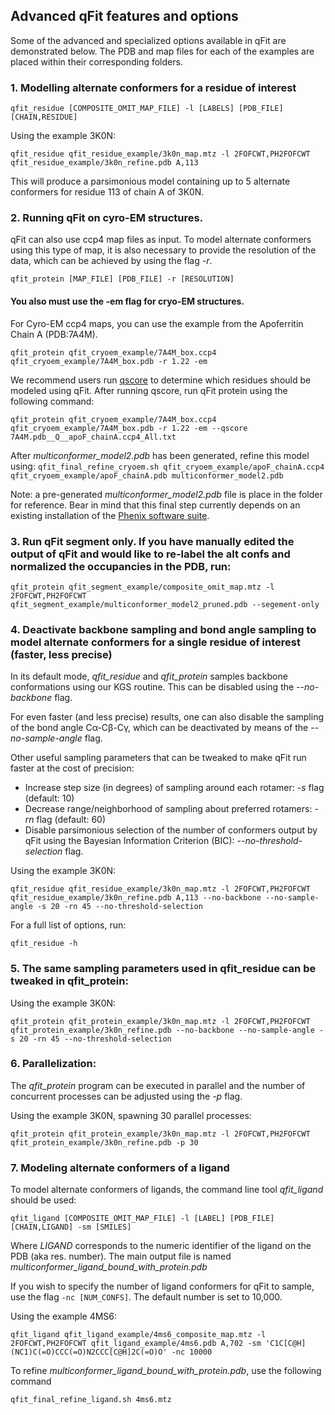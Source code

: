 ## Advanced qFit features and options

Some of the advanced and specialized options available in qFit are demonstrated below. The PDB and map files for each of the examples are placed within their corresponding folders. 

### 1. Modelling alternate conformers for a residue of interest

`qfit_residue [COMPOSITE_OMIT_MAP_FILE] -l [LABELS] [PDB_FILE] [CHAIN,RESIDUE]`

Using the example 3K0N:

`qfit_residue qfit_residue_example/3k0n_map.mtz -l 2FOFCWT,PH2FOFCWT qfit_residue_example/3k0n_refine.pdb A,113`

This will produce a parsimonious model containing up to 5 alternate conformers
for residue 113 of chain A of 3K0N.


### 2. Running qFit on cyro-EM structures. 

qFit can also use ccp4 map files as input. To model alternate conformers using
this type of map, it is also necessary to provide the resolution of the data,
which can be achieved by using the flag *-r*.

`qfit_protein [MAP_FILE] [PDB_FILE] -r [RESOLUTION]`

#### You also must use the -em flag for cryo-EM structures. 

For Cyro-EM ccp4 maps, you can use the example from the Apoferritin Chain A (PDB:7A4M). 

`qfit_protein qfit_cryoem_example/7A4M_box.ccp4 qfit_cryoem_example/7A4M_box.pdb -r 1.22 -em`

We recommend users run [qscore](https://github.com/gregdp/mapq) to determine which residues should be modeled using qFit. After running qscore, run qFit protein using the following command:

`qfit_protein qfit_cryoem_example/7A4M_box.ccp4 qfit_cryoem_example/7A4M_box.pdb -r 1.22 -em --qscore 7A4M.pdb__Q__apoF_chainA.ccp4_All.txt`

After *multiconformer_model2.pdb* has been generated, refine this model using:
`qfit_final_refine_cryoem.sh qfit_cryoem_example/apoF_chainA.ccp4 qfit_cryoem_example/apoF_chainA.pdb multiconformer_model2.pdb`

Note: a pre-generated *multiconformer_model2.pdb* file is place in the folder for reference.
Bear in mind that this final step currently depends on an existing installation
of the [Phenix software suite](https://phenix-online.org/). 

### 3. Run qFit segment only. If you have manually edited the output of qFit and would like to re-label the alt confs and normalized the occupancies in the PDB, run:
`qfit_protein qfit_segment_example/composite_omit_map.mtz -l 2FOFCWT,PH2FOFCWT qfit_segment_example/multiconformer_model2_pruned.pdb --segement-only`

### 4. Deactivate backbone sampling and bond angle sampling to model alternate conformers for a single residue of interest (faster, less precise)

In its default mode, *qfit_residue* and *qfit_protein* samples backbone conformations
using our KGS routine. This can be disabled using the *--no-backbone* flag.

For even faster (and less precise) results, one can also disable the sampling of
the bond angle Cα-Cβ-Cγ, which can be deactivated by means of the *--no-sample-angle* flag.

Other useful sampling parameters that can be tweaked to make qFit run faster at
the cost of precision:

* Increase step size (in degrees) of sampling around each rotamer: *-s* flag (default: 10)
* Decrease range/neighborhood of sampling about preferred rotamers: *-rn* flag (default: 60)
* Disable parsimonious selection of the number of conformers output by qFit using the Bayesian Information Criterion (BIC): *--no-threshold-selection* flag.

Using the example 3K0N:

`qfit_residue qfit_residue_example/3k0n_map.mtz -l 2FOFCWT,PH2FOFCWT qfit_residue_example/3k0n_refine.pdb A,113 --no-backbone --no-sample-angle -s 20 -rn 45 --no-threshold-selection`

For a full list of options, run:

`qfit_residue -h`


### 5. The same sampling parameters used in qfit_residue can be tweaked in qfit_protein:

Using the example 3K0N:

`qfit_protein qfit_protein_example/3k0n_map.mtz -l 2FOFCWT,PH2FOFCWT qfit_protein_example/3k0n_refine.pdb --no-backbone --no-sample-angle -s 20 -rn 45 --no-threshold-selection`

### 6.  Parallelization:

The *qfit_protein* program can be executed in parallel and the number of concurrent processes
can be adjusted using the *-p* flag.

Using the example 3K0N, spawning 30 parallel processes:

`qfit_protein qfit_protein_example/3k0n_map.mtz -l 2FOFCWT,PH2FOFCWT qfit_protein_example/3k0n_refine.pdb -p 30`


### 7. Modeling alternate conformers of a ligand

To model alternate conformers of ligands, the command line tool *qfit_ligand*
should be used:

`qfit_ligand [COMPOSITE_OMIT_MAP_FILE] -l [LABEL] [PDB_FILE] [CHAIN,LIGAND] -sm [SMILES]`

Where *LIGAND* corresponds to the numeric identifier of the ligand on the PDB
(aka res. number). The main output file is named *multiconformer_ligand_bound_with_protein.pdb*


If you wish to specify the number of ligand conformers for qFit to sample, use the flag `-nc [NUM_CONFS]`. The default number is set to 10,000. 

Using the example 4MS6:

`qfit_ligand qfit_ligand_example/4ms6_composite_map.mtz -l 2FOFCWT,PH2FOFCWT qfit_ligand_example/4ms6.pdb A,702 -sm 'C1C[C@H](NC1)C(=O)CCC(=O)N2CCC[C@H]2C(=O)O' -nc 10000`


To refine *multiconformer_ligand_bound_with_protein.pdb*, use the following command

`qfit_final_refine_ligand.sh 4ms6.mtz`

